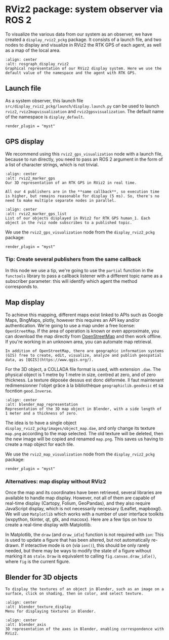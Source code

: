 # RViz2 package: system observer via ROS 2

To visualize the various data from our system as an observer, we have created a `display_rviz2_pckg` package. It consists of a launch file, and two nodes to display and visualize in RViz2 the RTK GPS of each agent, as well as a map of the local area.

```{figure} /photos/rviz2_display/rosgraph_display_rviz2.png
:align: center
:alt: rosgraph_display_rviz2
Graphical representation of our RViz2 display system. Here we use the default value of the namespace and the agent with RTK GPS.
```

## Launch file

As a system observer, this launch file `src/display_rviz2_pckg/launch/display.launch.py` can be used to launch `rviz2`, `rviz2mapvisualization` and `rviz2gpsvisualization`. The default name of the namespace is `display_default`.

```{autodoc2-object} display.launch.generate_launch_description
render_plugin = "myst"
```

## GPS display

We recommend using this `rviz2_gps_visualization` node with a launch file, because to run directly, you need to pass an ROS 2 argument in the form of a list of character strings, which is not trivial.

```{figure} /photos/rviz2_display/rviz2_marker_gps.png
:align: center
:alt: rviz2_marker_gps
Our 3D representation of an RTK GPS in RViz2 in real time.
```

```{note}
All our 4 publishers are in the **same callback**, so execution time is higher, but remains reasonable for display (5 ms). So, there's no need to make multiple separate nodes in parallel.
```

```{figure} /photos/rviz2_display/rviz2_marker_gps_list.png
:align: center
:alt: rviz2_marker_gps_list
List of our objects displayed in RViz2 for RTK GPS human_1. Each object in the rviz node subscribes to a published topic.
```

We use the `rviz2_gps_visualization` node from the `display_rviz2_pckg` package:

```{autodoc2-object} display_rviz2_pckg.rviz2_gps_visualization.Rviz2GpsVisualization
render_plugin = "myst"
```

### Tip: Create several publishers from the same callback

In this node we use a tip, we're going to use the `partial` function in the `functools` library to pass a callback listener with a different topic name as a subscriber parameter: this will identify which agent the method corresponds to.

## Map display

To achieve this mapping, different maps exist linked to APIs such as Google Maps, BingMaps, plotly, however this requires an API key and/or authentication. We're going to use a map under a free license: `OpenStreetMap`. If the area of operation is known or even approximate, you can download the map directly from [OpenStreetMap](https://www.openstreetmap.org/export) and then work offline. If you're working in an unknown area, you can automate map retrieval.

```{note}
In addition of OpenStreetMap, there are geographic information systems (GIS) free to create, edit, visualize, analyze and publish geospatial data, as [QGIS](https://www.qgis.org/).
```

For the 3D object, a COLLADA file format is used, with extension `.dae`. The physical object is 1 metre by 1 metre in size, centred at zero, and of zero thickness. La texture déposée dessus est donc déformée. Il faut maintenant redimensionner l'objet grâce à la bibliothèque `geographiclib.geodesic` et sa focntion `geod.Inverse`.

```{figure} /photos/rviz2_display/blender_map_representation.png
:align: center
:alt: blender_map_representation
Representation of the 3D map object in Blender, with a side length of 1 meter and a thickness of zero.
```

The idea is to have a single object `display_rviz2_pckg/images/object_map.dae`, and only change its texture `map.png` according to the map selected. The old texture will be deleted, then the new image will be copied and renamed `map.png`. This saves us having to create a map object for each tile.

We use the `rviz2_map_visualization` node from the `display_rviz2_pckg` package:

```{autodoc2-object} display_rviz2_pckg.rviz2_map_visualization.Rviz2MapVisualization
render_plugin = "myst"
```

### Alternatives: map display without RViz2

Once the map and its coordinates have been retrieved, several libraries are available to handle map display. However, not all of them are capable of real-time display (Cartopy, Folium, GeoPandas), and they also require JavaScript display, which is not necessarily necessary (Leaflet, mapboxgl). We will use `Matplotlib` which works with a number of user interface toolkits (wxpython, tkinter, qt, gtk, and macosx). Here are a few tips on how to create a real-time display with Matplotlib.

In Matplotlib, the `draw` (and `draw_idle`) function is not required with `ion`: This is used to update a figure that has been altered, but not automatically re-drawn. If interactive mode is on (via `ion()`), this should be only rarely needed, but there may be ways to modify the state of a figure without marking it as `stale`. `Draw` is equivalent to calling `fig.canvas.draw_idle()`, where `fig` is the current figure.

## Blender for 3D objects

```{note}
To display the textures of an object in Blender, such as an image on a surface, click on shading, then on color, and select texture.
```

```{figure} /photos/rviz2_display/blender_texture_display.png
:align: center
:alt: blender_texture_display
Menu for displaying textures in Blender.
```

```{figure} /photos/rviz2_display/blender_axis.png
:align: center
:alt: blender_axis
3D representation of the axes in Blender, enabling correspondence with RViz2.
```